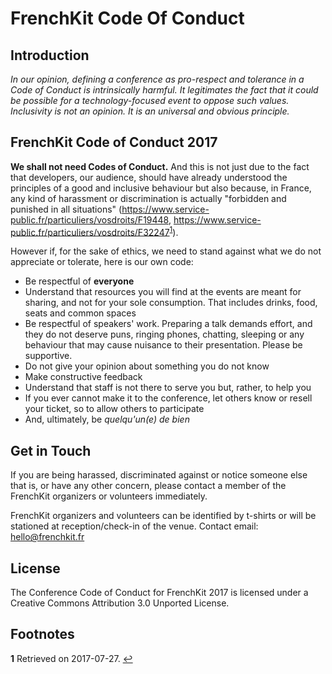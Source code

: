 # FrenchKit Code Of Conduct

## Introduction

_In our opinion, defining a conference as pro-respect and tolerance in a Code of Conduct is intrinsically harmful. It legitimates the fact that it could be possible for a technology-focused event to oppose such values. Inclusivity is *not* an opinion. It is an universal and obvious principle._

## FrenchKit Code of Conduct 2017

**We shall not need Codes of Conduct.** And this is not just due to the fact that developers, our audience, should have already understood the principles of a good and inclusive behaviour but also because, in France, any kind of harassment or discrimination is actually "forbidden and punished in all situations" (https://www.service-public.fr/particuliers/vosdroits/F19448, https://www.service-public.fr/particuliers/vosdroits/F32247<sup name="a1">[1](#f1)</sup>).

However if, for the sake of ethics, we need to stand against what we do not appreciate or tolerate, here is our own code:
- Be respectful of **everyone**
- Understand that resources you will find at the events are meant for sharing, and not for your sole consumption. That includes drinks, food, seats and common spaces
- Be respectful of speakers' work. Preparing a talk demands effort, and they do not deserve puns, ringing phones, chatting, sleeping or any behaviour that may cause nuisance to their presentation. Please be supportive.
- Do not give your opinion about something you do not know
- Make constructive feedback
- Understand that staff is not there to serve you but, rather, to help you
- If you ever cannot make it to the conference, let others know or resell your ticket, so to allow others to participate
- And, ultimately, be _quelqu'un(e) de bien_

## Get in Touch

If you are being harassed, discriminated against or notice someone else that is, or have any other concern, please contact a member of the FrenchKit organizers or volunteers immediately.

FrenchKit organizers and volunteers can be identified by t-shirts or will be stationed at reception/check-in of the venue. Contact email: hello@frenchkit.fr

## License

The Conference Code of Conduct for FrenchKit 2017 is licensed under a Creative Commons Attribution 3.0 Unported License.

## Footnotes

<b id="f1">1</b> Retrieved on 2017-07-27. [↩](#a1)
